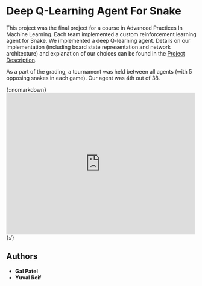 
# Deep Q-Learning Agent For Snake

This project was the final project for a course in Advanced Practices In Machine Learning.
Each team implemented a custom reinforcement learning agent for Snake.
We implemented a deep Q-learning agent. Details on our implementation (including board state representation and network architecture) and explanation of our choices can be found in the [Project Description](https://github.com/yuvalre/snake_q_learning/blob/master/Project%20Description.pdf).

As a part of the grading, a tournament was held between all agents (with 5 opposing snakes in each game). Our agent was 4th out of 38. 

{::nomarkdown}
<embed src="https://drive.google.com/viewerng/viewer?embedded=true&url=ttps://github.com/yuvalre/snake_q_learning/raw/master/Project%20Description.pdf" width="500" height="375">
{:/}

## Authors

* **Gal Patel**
* **Yuval Reif**


